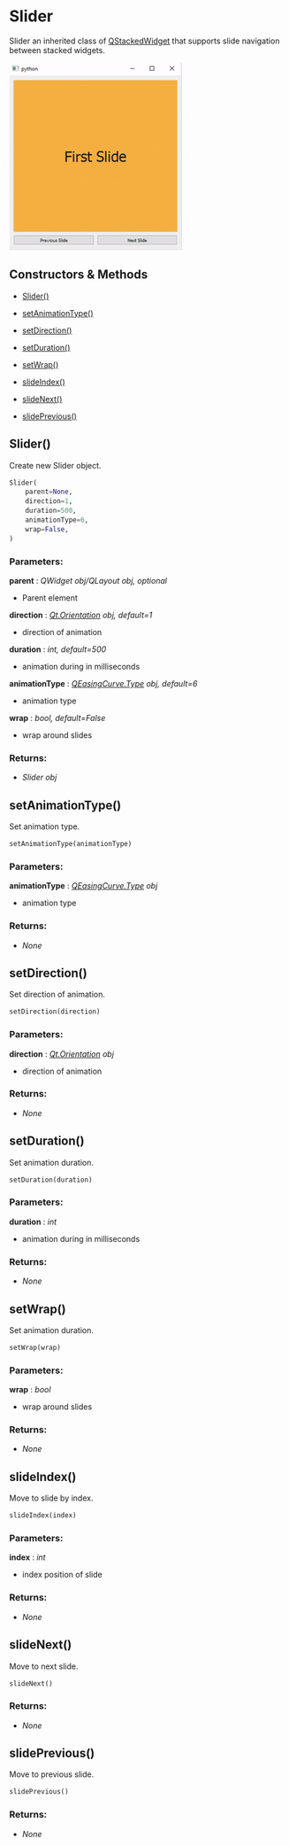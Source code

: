 # Slider

Slider an inherited class of [QStackedWidget](https://doc.qt.io/archives/qtforpython-5.12/PySide2/QtWidgets/QStackedWidget.html) that supports slide navigation between stacked widgets.

![Slider Example](../img/SliderExample.gif)

## Constructors & Methods

- [Slider()](#slider-1)

- [setAnimationType()](#setanimationtype)

- [setDirection()](#setdirection)

- [setDuration()](#setduration)

- [setWrap()](#setwrap)

- [slideIndex()](#slideindex)

- [slideNext()](#slidenext)

- [slidePrevious()](#slideprevious)



## Slider()

Create new Slider object.

```python
Slider(
    parent=None,
    direction=1,
    duration=500,
    animationType=6,
    wrap=False,
)
```

### Parameters:

**parent** : *QWidget obj/QLayout obj, optional*
- Parent element

**direction** : *[Qt.Orientation](https://doc.qt.io/qtforpython/PySide6/QtCore/Qt.html#PySide6.QtCore.PySide6.QtCore.Qt.Orientation) obj, default=1*
- direction of animation

**duration** : *int, default=500*
- animation during in milliseconds

**animationType** : *[QEasingCurve.Type](https://doc.qt.io/qtforpython/PySide6/QtCore/QEasingCurve.html#PySide6.QtCore.PySide6.QtCore.QEasingCurve.Type) obj, default=6*
- animation type

**wrap** : *bool, default=False*
- wrap around slides

### Returns:
- *Slider obj*

## setAnimationType()

Set animation type.

```python
setAnimationType(animationType)
```

### Parameters:

**animationType** : *[QEasingCurve.Type](https://doc.qt.io/qtforpython/PySide6/QtCore/QEasingCurve.html#PySide6.QtCore.PySide6.QtCore.QEasingCurve.Type) obj*
- animation type

### Returns:
- *None*

## setDirection()

Set direction of animation.

```python
setDirection(direction)
```

### Parameters:

**direction** : *[Qt.Orientation](https://doc.qt.io/qtforpython/PySide6/QtCore/Qt.html#PySide6.QtCore.PySide6.QtCore.Qt.Orientation) obj*
- direction of animation

### Returns:
- *None*

## setDuration()

Set animation duration.

```python
setDuration(duration)
```

### Parameters:

**duration** : *int*
- animation during in milliseconds

### Returns:
- *None*

## setWrap()

Set animation duration.

```python
setWrap(wrap)
```

### Parameters:

**wrap** : *bool*
- wrap around slides

### Returns:
- *None*

## slideIndex()

Move to slide by index.

```python
slideIndex(index)
```

### Parameters:

**index** : *int*
- index position of slide

### Returns:
- *None*

## slideNext()

Move to next slide.

```python
slideNext()
```

### Returns:
- *None*

## slidePrevious()

Move to previous slide.

```python
slidePrevious()
```

### Returns:
- *None*

